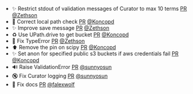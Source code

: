 - ✨ Restrict stdout of validation messages of Curator to max 10 terms [PR](https://github.com/laminlabs/lamindb/pull/2094) [@Zethson](https://github.com/Zethson)
- 🐛 Correct local path check [PR](https://github.com/laminlabs/lamindb-setup/pull/891) [@Koncopd](https://github.com/Koncopd)
- ✨ Improve save message [PR](https://github.com/laminlabs/lamin-cli/pull/94) [@Zethson](https://github.com/Zethson)
- ♻️ Use UPath.drive to get bucket [PR](https://github.com/laminlabs/lamindb-setup/pull/890) [@Koncopd](https://github.com/Koncopd)
- 🐛 Fix TypeError [PR](https://github.com/laminlabs/lamindb/pull/2089) [@Zethson](https://github.com/Zethson)
- ⬆️ Remove the pin on scipy [PR](https://github.com/laminlabs/lamindb/pull/2087) [@Koncopd](https://github.com/Koncopd)
- ✨ Set anon for specified public s3 buckets if aws credentials fail [PR](https://github.com/laminlabs/lamindb-setup/pull/889) [@Koncopd](https://github.com/Koncopd)
- 🔊 Raise ValidationError [PR](https://github.com/laminlabs/lamindb/pull/2086) [@sunnyosun](https://github.com/sunnyosun)
- 🔇 Fix Curator logging [PR](https://github.com/laminlabs/lamindb/pull/2085) [@sunnyosun](https://github.com/sunnyosun)
- 💚 Fix docs [PR](https://github.com/laminlabs/lamindb/pull/2083) [@falexwolf](https://github.com/falexwolf)
